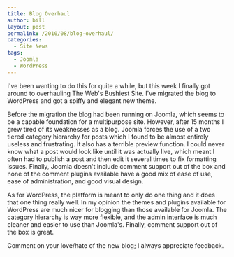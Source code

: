 ```yaml
---
title: Blog Overhaul
author: bill
layout: post
permalink: /2010/08/blog-overhaul/
categories:
  - Site News
tags:
  - Joomla
  - WordPress
---
```

I've been wanting to do this for quite a while, but this week I finally got around to overhauling The Web's Bushiest Site. I've migrated the blog to WordPress and got a spiffy and elegant new theme.

Before the migration the blog had been running on Joomla, which seems to be a capable foundation for a multipurpose site. However, after 15 months I grew tired of its weaknesses as a blog. Joomla forces the use of a two tiered category hierarchy for posts which I found to be almost entirely useless and frustrating. It also has a terrible preview function. I could never know what a post would look like until it was actually live, which meant I often had to publish a post and then edit it several times to fix formatting issues. Finally, Joomla doesn't include comment support out of the box and none of the comment plugins available have a good mix of ease of use, ease of administration, and good visual design.

As for WordPress, the platform is meant to only do one thing and it does that one thing really well. In my opinion the themes and plugins available for WordPress are much nicer for blogging than those available for Joomla. The category hierarchy is way more flexible, and the admin interface is much cleaner and easier to use than Joomla's. Finally, comment support out of the box is great.

Comment on your love/hate of the new blog; I always appreciate feedback.